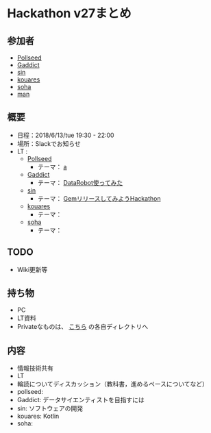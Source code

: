 # Hackathon v27まとめ

## 参加者
* [Pollseed](https://github.com/pollseed)
* [Gaddict](https://github.com/Gaddict)
* [sin](https://github.com/ogasawaraShinnosuke)
* [kouares](https://github.com/kouares)
* [soha](https://github.com/soha)
* [man](???)

## 概要
* 日程：2018/6/13/tue 19:30 - 22:00
* 場所：Slackでお知らせ
* LT : 
  * [Pollseed](https://github.com/pollseed)
    * テーマ： [a](a)
  * [Gaddict](https://github.com/Gaddict)
    * テーマ： [DataRobot使ってみた](https://github.com/gaddict)
  * [sin](https://github.com/ogasawaraShinnosuke)
    * テーマ： [GemリリースしてみようHackathon](https://github.com/ogasawaraShinnosuke/inits/wiki/First-Step)
  * [kouares](https://github.com/kouares)
    * テーマ： []()
  * [soha](https://github.com/soha)
    * テーマ： []()

## TODO
* Wiki更新等

## 持ち物
* PC
* LT資料
 * Privateなものは、 [こちら](https://github.com/ogasawaraShinnosuke/creator/tree/master/hackathon/users) の各自ディレクトリへ

## 内容
* 情報技術共有
* LT
* 輪読についてディスカッション（教科書，進めるペースについてなど）
* pollseed: 
* Gaddict: データサイエンティストを目指すには
* sin: ソフトウェアの開発
* kouares: Kotlin
* soha: 
